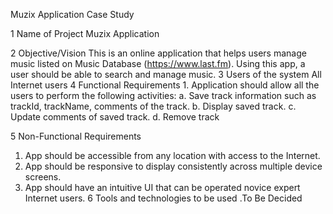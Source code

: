 Muzix Application Case Study

1 Name of Project Muzix Application

2 Objective/Vision This is an online application that helps users manage music listed on Music Database (https://www.last.fm).
  Using this app, a user should be able to search and manage music.
3 Users of the system All Internet users
4 Functional Requirements
    1. Application should allow all the users to perform the following activities:
       a. Save track information such as trackId,
          trackName, comments of the track.
       b. Display saved track.
       c. Update comments of saved track.
       d. Remove track

5 Non-Functional Requirements
   1. App should be accessible from any location with access to the Internet.
   2. App should be responsive to display consistently across multiple device screens.
   3. App should have an intuitive UI that can be operated novice expert Internet users.
6 Tools and technologies to be used .To Be Decided
